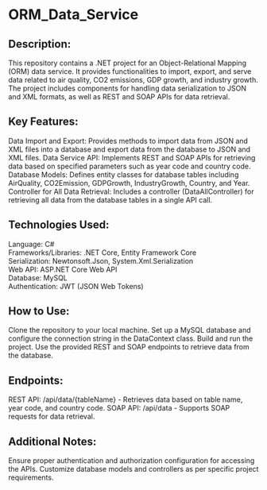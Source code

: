 # ORM_Data_Service
## Description:
This repository contains a .NET project for an Object-Relational Mapping (ORM) data service. It provides functionalities to import, export, and serve data related to air quality, CO2 emissions, GDP growth, and industry growth. The project includes components for handling data serialization to JSON and XML formats, as well as REST and SOAP APIs for data retrieval.

## Key Features:

Data Import and Export: Provides methods to import data from JSON and XML files into a database and export data from the database to JSON and XML files.
Data Service API: Implements REST and SOAP APIs for retrieving data based on specified parameters such as year code and country code.
Database Models: Defines entity classes for database tables including AirQuality, CO2Emission, GDPGrowth, IndustryGrowth, Country, and Year.
Controller for All Data Retrieval: Includes a controller (DataAllController) for retrieving all data from the database tables in a single API call.

## Technologies Used:

Language: C#</br>
Frameworks/Libraries: .NET Core, Entity Framework Core</br>
Serialization: Newtonsoft.Json, System.Xml.Serialization</br>
Web API: ASP.NET Core Web API</br>
Database: MySQL</br>
Authentication: JWT (JSON Web Tokens)

## How to Use:

Clone the repository to your local machine.
Set up a MySQL database and configure the connection string in the DataContext class.
Build and run the project.
Use the provided REST and SOAP endpoints to retrieve data from the database.
## Endpoints:

REST API: /api/data/{tableName} - Retrieves data based on table name, year code, and country code.
SOAP API: /api/data - Supports SOAP requests for data retrieval.
## Additional Notes:

Ensure proper authentication and authorization configuration for accessing the APIs.
Customize database models and controllers as per specific project requirements.
